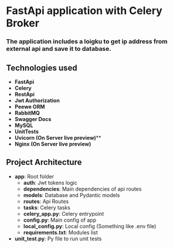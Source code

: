 # FastApi application with Celery Broker
### The application includes a loigku to get ip address from external api and save it to database. 

## Technologies used 
- **FastApi**
- **Celery**
- **RestApi**
- **Jwt Authorization**
- **Peewe ORM**
- **RabbitMQ**
- **Swagger Docs**
- **MySQL**
- **UnitTests**
- **Uvicorn (On Server live preview)**** 
- **Nginx (On Server live preview)**

## Project Architecture
- **app**: Root folder
  - **auth**: Jwt tokens logic
  - **dependencies**: Main dependencies of api routes
  - **models**: Database and Pydantic models
  - **routes**: Api Routes
  - **tasks**: Celery tasks
  - **celery_app.py**: Celery entrypoint
  - **config.py**: Main config of app
  - **local_config.py**: Local config (Something like .env file)
  - **requirements.txt**: Modules list
- **unit_test.py**: Py file to run unit tests
